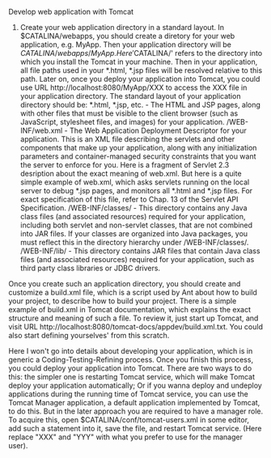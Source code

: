 Develop web application with Tomcat

1. Create your web application directory in a standard layout. In $CATALINA/webapps, you should create a diretory for your web application, e.g. MyApp. Then your application directory will be $CATALINA/webapps/MyApp. Here '$CATALINA/' refers to the directory into which you install the Tomcat in your machine. Then in your application, all file paths used in your *.html, *.jsp files will be resolved relative to this path. Later on, once you deploy your application into Tomcat, you could use URL http://localhost:8080/MyApp/XXX to access the XXX file in your application directory.
The standard layout of your application directory should be:
*.html, *.jsp, etc. - The HTML and JSP pages, along with other files that must be visible to the client browser (such as JavaScript, stylesheet files, and images) for your application. 
/WEB-INF/web.xml - The Web Application Deployment Descriptor for your application. This is an XML file describing the servlets and other components that make up your application, along with any initialization parameters and container-managed security constraints that you want the server to enforce for you. Here is a fragment of Servlet 2.3 desription about the exact meaning of web.xml. But here is a quite simple example of web.xml, which asks servlets running on the local server to debug *.jsp pages, and monitors all *.html and *.jsp files. For exact specification of this file, refer to Chap. 13 of the Servlet API Specification.
/WEB-INF/classes/ - This directory contains any Java class files (and associated resources) required for your application, including both servlet and non-servlet classes, that are not combined into JAR files. If your classes are organized into Java packages, you must reflect this in the directory hierarchy under /WEB-INF/classes/. 
/WEB-INF/lib/ - This directory contains JAR files that contain Java class files (and associated resources) required for your application, such as third party class libraries or JDBC drivers.

Once you create such an application directory, you should create and customize a build.xml file, which is a script used by Ant about how to build your project, to describe how to build your project. There is a simple example of build.xml in Tomcat documentation, which explains the exact structure and meaning of such a file. To review it, just start up Tomcat, and visit URL http://localhost:8080/tomcat-docs/appdev/build.xml.txt. You could also start defining yourselves' from this scratch.

Here I won't go into details about developing your application, which is in generic a Coding-Testing-Refining process. Once you finish this process, you could deploy your application into Tomcat. There are two ways to do this: the simpler one is restarting Tomcat service, which will make Tomcat deploy your application automatically; Or if you wanna deploy and undeploy applications during the running time of Tomcat service, you can use the Tomcat Manager application, a default application implemented by Tomcat, to do this. But in the later approach you are required to have a manager role. To acquire this, open $CATALINA/conf/tomcat-users.xml in some editor, add such a statement <user username="XXX" password="YYY" roles="manager"/> into it, save the file, and restart Tomcat service. (Here replace "XXX" and "YYY" with what you prefer to use for the manager user). 
